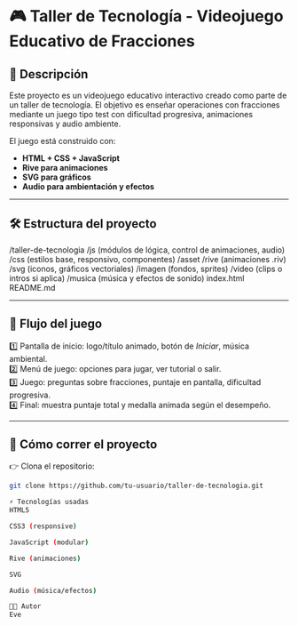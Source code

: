 # 🎮 Taller de Tecnología - Videojuego Educativo de Fracciones

## 📌 **Descripción**
Este proyecto es un videojuego educativo interactivo creado como parte de un taller de tecnología. El objetivo es enseñar operaciones con fracciones mediante un juego tipo test con dificultad progresiva, animaciones responsivas y audio ambiente.

El juego está construido con:
- **HTML + CSS + JavaScript**
- **Rive para animaciones**
- **SVG para gráficos**
- **Audio para ambientación y efectos**

---

## 🛠️ **Estructura del proyecto**
/taller-de-tecnologia
/js
(módulos de lógica, control de animaciones, audio)
/css
(estilos base, responsivo, componentes)
/asset
/rive
(animaciones .riv)
/svg
(iconos, gráficos vectoriales)
/imagen
(fondos, sprites)
/video
(clips o intros si aplica)
/musica
(música y efectos de sonido)
index.html
README.md

---

## 🚀 **Flujo del juego**
1️⃣ Pantalla de inicio: logo/título animado, botón de *Iniciar*, música ambiental.  
2️⃣ Menú de juego: opciones para jugar, ver tutorial o salir.  
3️⃣ Juego: preguntas sobre fracciones, puntaje en pantalla, dificultad progresiva.  
4️⃣ Final: muestra puntaje total y medalla animada según el desempeño.  

---

## 🔑 **Cómo correr el proyecto**
👉 Clona el repositorio:
```bash
git clone https://github.com/tu-usuario/taller-de-tecnologia.git

⚡ Tecnologías usadas
HTML5

CSS3 (responsive)

JavaScript (modular)

Rive (animaciones)

SVG

Audio (música/efectos)

👨‍💻 Autor
Eve